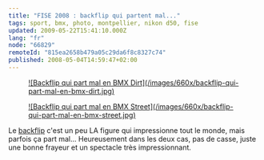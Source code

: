 ```yaml
---
title: "FISE 2008 : backflip qui partent mal..."
tags: sport, bmx, photo, montpellier, nikon d50, fise
updated: 2009-05-22T15:41:10.000Z
lang: "fr"
node: "66829"
remoteId: "815ea2658b479a05c29da6f8c8327c74"
published: 2008-05-04T14:59:47+02:00
---
```

<figure class="object-center"><a href="/images/backflip-qui-part-mal-en-bmx-dirt.jpg">![Backflip qui part mal en BMX Dirt](/images/660x/backflip-qui-part-mal-en-bmx-dirt.jpg)
</a></figure>

<figure class="object-center"><a href="/images/backflip-qui-part-mal-en-bmx-street.jpg">![Backflip qui part mal en BMX Street](/images/660x/backflip-qui-part-mal-en-bmx-street.jpg)
</a></figure>


Le [backflip](http://photos.pwet.fr/villes-et-departements/herault-34/montpellier/alessandro-barbero-en-plein-back-flip/) c'est un peu LA figure qui impressionne tout le monde, mais parfois ça part mal... Heureusement dans les deux cas, pas de casse, juste une bonne frayeur et un spectacle très impressionnant.

